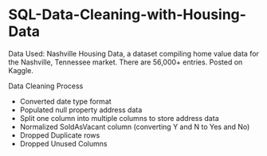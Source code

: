 # SQL-Data-Cleaning-with-Housing-Data

Data Used: Nashville Housing Data, a dataset compiling home value data for the Nashville, Tennessee market. There are 56,000+ entries. Posted on Kaggle.

Data Cleaning Process
- Converted date type format
- Populated null property address data 
- Split one column into multiple columns to store address data
- Normalized SoldAsVacant column (converting Y and N to Yes and No)
- Dropped Duplicate rows
- Dropped Unused Columns
